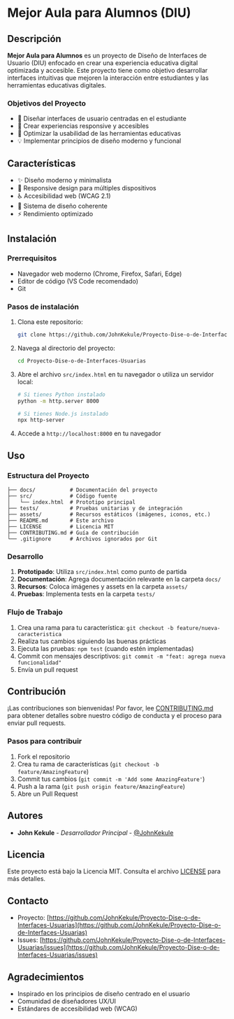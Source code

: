 # Mejor Aula para Alumnos (DIU)

## Descripción

**Mejor Aula para Alumnos** es un proyecto de Diseño de Interfaces de Usuario (DIU) enfocado en crear una experiencia educativa digital optimizada y accesible. Este proyecto tiene como objetivo desarrollar interfaces intuitivas que mejoren la interacción entre estudiantes y las herramientas educativas digitales.

### Objetivos del Proyecto

- 🎯 Diseñar interfaces de usuario centradas en el estudiante
- 📱 Crear experiencias responsive y accesibles
- 🚀 Optimizar la usabilidad de las herramientas educativas
- 💡 Implementar principios de diseño moderno y funcional

## Características

- ✨ Diseño moderno y minimalista
- 📱 Responsive design para múltiples dispositivos
- ♿ Accesibilidad web (WCAG 2.1)
- 🎨 Sistema de diseño coherente
- ⚡ Rendimiento optimizado

## Instalación

### Prerrequisitos

- Navegador web moderno (Chrome, Firefox, Safari, Edge)
- Editor de código (VS Code recomendado)
- Git

### Pasos de instalación

1. Clona este repositorio:
   ```bash
   git clone https://github.com/JohnKekule/Proyecto-Dise-o-de-Interfaces-Usuarias.git
   ```

2. Navega al directorio del proyecto:
   ```bash
   cd Proyecto-Dise-o-de-Interfaces-Usuarias
   ```

3. Abre el archivo `src/index.html` en tu navegador o utiliza un servidor local:
   ```bash
   # Si tienes Python instalado
   python -m http.server 8000
   
   # Si tienes Node.js instalado
   npx http-server
   ```

4. Accede a `http://localhost:8000` en tu navegador

## Uso

### Estructura del Proyecto

```
├── docs/           # Documentación del proyecto
├── src/            # Código fuente
│   └── index.html  # Prototipo principal
├── tests/          # Pruebas unitarias y de integración
├── assets/         # Recursos estáticos (imágenes, iconos, etc.)
├── README.md       # Este archivo
├── LICENSE         # Licencia MIT
├── CONTRIBUTING.md # Guía de contribución
└── .gitignore      # Archivos ignorados por Git
```

### Desarrollo

1. **Prototipado**: Utiliza `src/index.html` como punto de partida
2. **Documentación**: Agrega documentación relevante en la carpeta `docs/`
3. **Recursos**: Coloca imágenes y assets en la carpeta `assets/`
4. **Pruebas**: Implementa tests en la carpeta `tests/`

### Flujo de Trabajo

1. Crea una rama para tu característica: `git checkout -b feature/nueva-caracteristica`
2. Realiza tus cambios siguiendo las buenas prácticas
3. Ejecuta las pruebas: `npm test` (cuando estén implementadas)
4. Commit con mensajes descriptivos: `git commit -m "feat: agrega nueva funcionalidad"`
5. Envía un pull request

## Contribución

¡Las contribuciones son bienvenidas! Por favor, lee [CONTRIBUTING.md](CONTRIBUTING.md) para obtener detalles sobre nuestro código de conducta y el proceso para enviar pull requests.

### Pasos para contribuir

1. Fork el repositorio
2. Crea tu rama de características (`git checkout -b feature/AmazingFeature`)
3. Commit tus cambios (`git commit -m 'Add some AmazingFeature'`)
4. Push a la rama (`git push origin feature/AmazingFeature`)
5. Abre un Pull Request

## Autores

- **John Kekule** - *Desarrollador Principal* - [@JohnKekule](https://github.com/JohnKekule)

## Licencia

Este proyecto está bajo la Licencia MIT. Consulta el archivo [LICENSE](LICENSE) para más detalles.

## Contacto

- Proyecto: [https://github.com/JohnKekule/Proyecto-Dise-o-de-Interfaces-Usuarias](https://github.com/JohnKekule/Proyecto-Dise-o-de-Interfaces-Usuarias)
- Issues: [https://github.com/JohnKekule/Proyecto-Dise-o-de-Interfaces-Usuarias/issues](https://github.com/JohnKekule/Proyecto-Dise-o-de-Interfaces-Usuarias/issues)

## Agradecimientos

- Inspirado en los principios de diseño centrado en el usuario
- Comunidad de diseñadores UX/UI
- Estándares de accesibilidad web (WCAG)